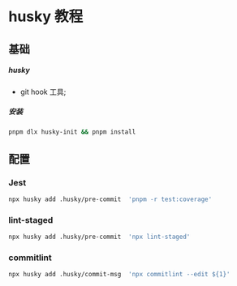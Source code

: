 # husky 教程

## 基础

##### husky

- git hook 工具;

##### 安装

```bash
pnpm dlx husky-init && pnpm install
```

## 配置

### Jest

```bash
npx husky add .husky/pre-commit  'pnpm -r test:coverage'
```

### lint-staged

```bash
npx husky add .husky/pre-commit  'npx lint-staged'
```

### commitlint

```bash
npx husky add .husky/commit-msg  'npx commitlint --edit ${1}'
```
